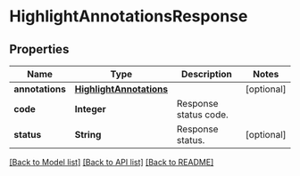 
# HighlightAnnotationsResponse


## Properties
Name | Type | Description | Notes
------------ | ------------- | ------------- | -------------
**annotations** | [**HighlightAnnotations**](HighlightAnnotations.md) |  | [optional]
**code** | **Integer** | Response status code. | 
**status** | **String** | Response status. | [optional]


[[Back to Model list]](../../README.md#documentation-for-models) [[Back to API list]](../../README.md#documentation-for-api-endpoints) [[Back to README]](../../README.md)


